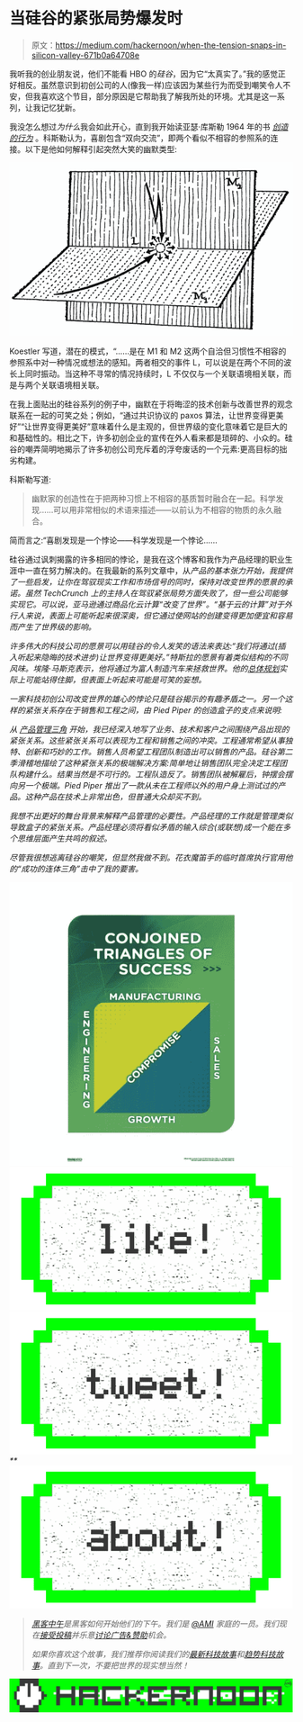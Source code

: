 # 当硅谷的紧张局势爆发时

> 原文：<https://medium.com/hackernoon/when-the-tension-snaps-in-silicon-valley-671b0a64708e>

我听我的创业朋友说，他们不能看 HBO 的*硅谷*，因为它“太真实了。”我的感觉正好相反。虽然意识到初创公司的人(像我一样)应该因为某些行为而受到嘲笑令人不安，但我喜欢这个节目，部分原因是它帮助我了解我所处的环境。尤其是这一系列，让我记忆犹新。

我没怎么想过*为什么*我会如此开心，直到我开始读亚瑟·库斯勒 1964 年的书 [*创造的行为*](https://en.wikipedia.org/wiki/The_Act_of_Creation) 。科斯勒认为，喜剧包含“双向交流”，即两个看似不相容的参照系的连接。以下是他如何解释引起突然大笑的幽默类型:

![](img/48017be9711e2cadd2e0eb828e3982ce.png)

Koestler 写道，潜在的模式，“……是在 M1 和 M2 这两个自洽但习惯性不相容的参照系中对一种情况或想法的感知。两者相交的事件 L，可以说是在两个不同的波长上同时振动。当这种不寻常的情况持续时，L 不仅仅与一个关联语境相关联，而是与两个关联语境相关联。

在我上面贴出的硅谷系列的例子中，幽默在于将晦涩的技术创新与改善世界的观念联系在一起的可笑之处；例如，“通过共识协议的 paxos 算法，让世界变得更美好”“让世界变得更美好”意味着什么是主观的，但世界级的变化意味着它是巨大的和基础性的。相比之下，许多初创企业的宣传在外人看来都是琐碎的、小众的。硅谷的嘲弄简明地揭示了许多初创公司充斥着的浮夸废话的一个元素:更高目标的拙劣构建。

科斯勒写道:

> 幽默家的创造性在于把两种习惯上不相容的基质暂时融合在一起。科学发现……可以用非常相似的术语来描述——以前认为不相容的物质的永久融合。

简而言之:“喜剧发现是一个悖论——科学发现是一个悖论……

硅谷通过讽刺揭露的许多相同的悖论，是我在这个博客和我作为产品经理的职业生涯中一直在努力解决的。在我最新的系列文章中，从[](https://productlogic.org/2016/05/12/the-fundamental-tension-in-product/)*产品的基本张力开始，我提供了一些启发，让你在驾驭现实工作和市场信号的同时，保持对改变世界的愿景的承诺。虽然 TechCrunch 上的主持人在驾驭紧张局势方面失败了，但一些公司能够实现它。可以说，亚马逊通过商品化云计算“改变了世界”。“基于云的计算”对于外行人来说，表面上可能听起来很深奥，但它通过使网站的创建变得更加便宜和容易而产生了世界级的影响。*

*许多伟大的科技公司的愿景可以用硅谷的令人发笑的语法来表达:“我们将通过(插入听起来隐晦的技术进步)让世界变得更美好。”特斯拉的愿景有着类似结构的不同风味。埃隆·马斯克表示，他将通过为富人制造汽车来拯救世界。他的[总体规划](https://www.tesla.com/blog/master-plan-part-deux)实际上可能站得住脚，但表面上听起来可能是可笑的妄想。*

*一家科技初创公司改变世界的雄心的悖论只是硅谷揭示的有趣矛盾之一。另一个这样的紧张关系存在于销售和工程之间，由 Pied Piper 的创造盒子的支点来说明:*

*从 [*产品管理三角*](https://productlogic.org/2014/06/22/the-product-management-triangle/) 开始，我已经深入地写了业务、技术和客户之间围绕产品出现的紧张关系。这些紧张关系可以表现为工程和销售之间的冲突。工程通常希望从事独特、创新和巧妙的工作。销售人员希望工程团队制造出可以销售的产品。硅谷第二季滑稽地描绘了这种紧张关系的极端解决方案:简单地让销售团队完全决定工程团队构建什么。结果当然是不可行的。工程队造反了。销售团队被解雇后，钟摆会摆向另一个极端。Pied Piper 推出了一款从未在工程师以外的用户身上测试过的产品。这种产品在技术上非常出色，但普通大众却买不到。*

*我想不出更好的舞台背景来解释产品管理的必要性。产品经理的工作就是管理类似导致盒子的紧张关系。产品经理必须将看似矛盾的输入综合(或联想)成一个能在多个思维层面产生共鸣的叙述。*

*尽管我很想逃离硅谷的嘲笑，但显然我做不到。花衣魔笛手的临时首席执行官用他的“成功的连体三角”击中了我的要害。*

*![](img/87f2aa68e2f33e58c54d9008140984a7.png)**[![](img/50ef4044ecd4e250b5d50f368b775d38.png)](http://bit.ly/HackernoonFB)**[![](img/979d9a46439d5aebbdcdca574e21dc81.png)](https://goo.gl/k7XYbx)**[![](img/2930ba6bd2c12218fdbbf7e02c8746ff.png)](https://goo.gl/4ofytp)*

> *[黑客中午](http://bit.ly/Hackernoon)是黑客如何开始他们的下午。我们是 [@AMI](http://bit.ly/atAMIatAMI) 家庭的一员。我们现在[接受投稿](http://bit.ly/hackernoonsubmission)并乐意[讨论广告&赞助](mailto:partners@amipublications.com)机会。*
> 
> *如果你喜欢这个故事，我们推荐你阅读我们的[最新科技故事](http://bit.ly/hackernoonlatestt)和[趋势科技故事](https://hackernoon.com/trending)。直到下一次，不要把世界的现实想当然！*

*[![](img/be0ca55ba73a573dce11effb2ee80d56.png)](https://goo.gl/Ahtev1)*